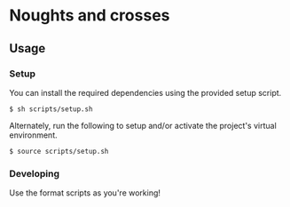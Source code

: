 # Noughts and crosses
## Usage
### Setup

You can install the required dependencies using the provided setup script.

`$ sh scripts/setup.sh`

Alternately, run the following to setup and/or activate the project's virtual environment.

`$ source scripts/setup.sh`

### Developing

Use the format scripts as you're working!
